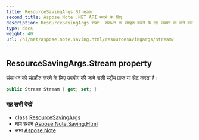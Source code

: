 ```yaml
---
title: ResourceSavingArgs.Stream
second_title: Aspose.Note .NET API संदर्भ के लिए
description: ResourceSavingArgs संपत्त. संसधन क संग्रहत करने के लए उपयग क जने वल स्ट्रम प्रप्त य सेट करत है
type: docs
weight: 40
url: /hi/net/aspose.note.saving.html/resourcesavingargs/stream/
---
```

## ResourceSavingArgs.Stream property

संसाधन को संग्रहीत करने के लिए उपयोग की जाने वाली स्ट्रीम प्राप्त या सेट करता है।

```csharp
public Stream Stream { get; set; }
```

### यह सभी देखें

* class [ResourceSavingArgs](../)
* नाम स्थान [Aspose.Note.Saving.Html](../../resourcesavingargs/)
* सभा [Aspose.Note](../../../)


